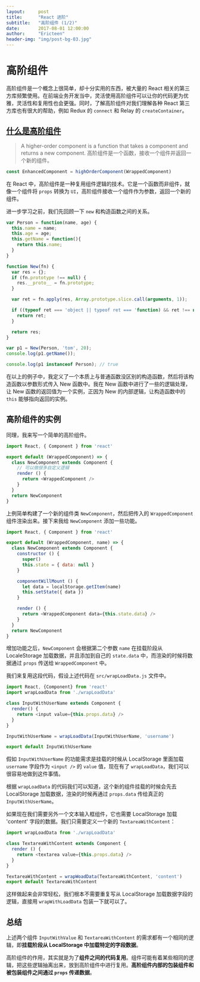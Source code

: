 ```yaml
---
layout:     post
title:      "React 进阶"
subtitle:   "高阶组件 (1/2)"
date:       2017-08-01 12:00:00
author:     "Ericteen"
header-img: "img/post-bg-03.jpg"
---
```

# 高阶组件

高阶组件是一个概念上很简单，却十分实用的东西，被大量的 React 相关的第三方库频繁使用。在前端业务开发当中，灵活使用高阶组件可以让你的代码更为优雅，灵活性和复用性也会更强。同时，了解高阶组件对我们理解各种 React 第三方库也有很大的帮助，例如 Redux 的 `connect` 和 Relay 的 `createContainer`。

## [什么是高阶组件](https://reactjs.org/docs/higher-order-components.html)

>A higher-order component is a function that takes a component and returns a new component.
>高阶组件是一个函数，接收一个组件并返回一个新的组件。

```JavaScript
const EnhancedComponent = highOrderComponent(WrappedComponent)
```

在 React 中，高阶组件是一种复用组件逻辑的技术。它是一个函数而非组件，就像一个组件将 `props` 转换为 `UI`，高阶组件接收一个组件作为参数，返回一个新的组件。

进一步学习之前，我们先回顾一下 `new` 和构造函数之间的关系。

```JavaScript
var Person = function(name, age) {
  this.name = name;
  this.age = age;
  this.getName = function(){
    return this.name;
  }
}

function New(fn) {
  var res = {};
  if (fn.prototype !== null) {
    res.__proto__ = fn.prototype;
  }

  var ret = fn.apply(res, Array.prototype.slice.call(arguments, 1));

  if ((typeof ret === 'object || typeof ret === 'function) && ret !== null) {
    return ret;
  }

  return res;
}

var p1 = New(Person, 'tom', 20);
console.log(p1.getName());

console.log(p1 instanceof Person); // true
```

在以上的例子中，我定义了一个本质上与普通函数没区别的构造函数，然后将该构造函数以参数形式传入 New 函数中。我在 New 函数中进行了一些的逻辑处理，让 New 函数的返回值为一个实例，正因为 New 的内部逻辑，让构造函数中的 `this` 能够指向返回的实例。

## 高阶组件的实例

同理，我来写一个简单的高阶组件。

```JavaScript
import React, { Component } from 'react'

export default (WrappedComponent) => {
  class NewComponent extends Component {
    // 可以做很多自定义逻辑
    render () {
      return <WrappedComponent />
    }
  }
  return NewComponent
}
```

上例简单构建了一个新的组件类 `NewComponent`，然后把传入的 `WrappedComponent` 组件渲染出来。接下来我给 `NewComponent` 添加一些功能。

```JavaScript
import React, { Component } from 'react'

export default (WrappedComponent, name) => {
  class NewComponent extends Component {
    constructor () {
      super()
      this.state = { data: null }
    }

    componentWillMount () {
      let data = localStorage.getItem(name)
      this.setState({ data })
    }

    render () {
      return <WrappedComponent data={this.state.data} />
    }
  }
  return NewComponent
}
```

增加功能之后，`NewComponent` 会根据第二个参数 `name` 在挂载阶段从 LocaleStorage 加载数据，并且添加到自己的 `state.data` 中，而渲染的时候将数据通过 `props` 传送给 `WrappedComponent` 中。

我们来复用这段代码，假设上述代码在 `src/wrapLoadData.js` 文件中。

```JavaScript
import React, {Component} from 'react'
import wrapLoadData from './wrapLoadData'

class InputWithUserName extends Component {
  render() {
    return <input value={this.props.data} />
  }
}

InputWithUserName = wrapLoadData(InputWithUserName, 'username')

export default InputWithUserName
```

假如 `InputWithUserName` 的功能需求是挂载的时候从 LocalStorage 里面加载 `username` 字段作为 `<input />` 的 `value` 值，现在有了 `wrapLoadData`，我们可以很容易地做到这件事情。

根据 `wrapLoadData` 的代码我们可以知道，这个新的组件挂载的时候会先去 LocalStorage 加载数据，渲染的时候再通过 `props.data` 传给真正的 `InputWithUserName`。

如果现在我们需要另外一个文本输入框组件，它也需要 LocalStorage 加载 'content' 字段的数据。我们只需要定义一个新的 `TextareaWithContent`：

```JavaScript
import wrapLoadData from './wrapLoadData'

class TextareaWithContent extends Component {
  render () {
    return <textarea value={this.props.data} />
  }
}

TextareaWithContent = wrapWoadData(TextareaWithContent, 'content')
export default TextareaWithContent
```

这样做起来会非常轻松，我们根本不需要重复写从 LocalStorage 加载数据字段的逻辑，直接用 `wrapWithLoadData` 包装一下就可以了。

## 总结

上述两个组件 `InputWithValue` 和 `TextareaWithContent` 的需求都有一个相同的逻辑，即**挂载阶段从 LocalStorage 中加载特定的字段数据**。

高阶组件的作用，其实就是为了**组件之间的代码复用**。组件可能有着某些相同的逻辑，把这些逻辑抽离出来，放到高阶组件中进行复用。**高阶组件内部的包装组件和被包装组件之间通过 `props` 传递数据**。